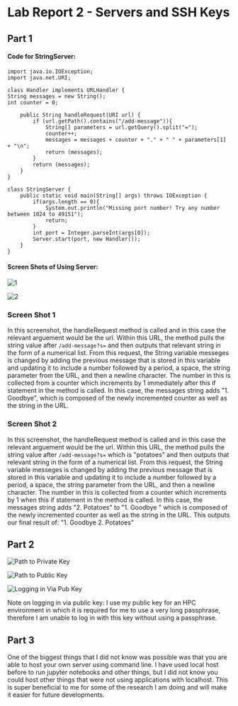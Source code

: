 
# Lab Report 2 - Servers and SSH Keys

## Part 1

#### Code for StringServer:

```
import java.io.IOException;
import java.net.URI;

class Handler implements URLHandler {
String messages = new String();
int counter = 0;

    public String handleRequest(URI url) {
        if (url.getPath().contains("/add-message")){
            String[] parameters = url.getQuery().split("=");
            counter++;
            messages = messages + counter + "." + " " + parameters[1] + "\n";
            return (messages);
        }
        return (messages);
    }
}

class StringServer {
    public static void main(String[] args) throws IOException {
        if(args.length == 0){
            System.out.println("Missing port number! Try any number between 1024 to 49151");
            return;
        }
        int port = Integer.parseInt(args[0]);
        Server.start(port, new Handler());
    }
}
```

#### Screen Shots of Using Server:

![1]("https://github.com/schroeder-sj/cse15l-lab-reports/blob/main/Screenshot%202023-10-22%20at%209.00.09%20PM.png")

![2]("https://github.com/schroeder-sj/cse15l-lab-reports/blob/main/Screenshot%202023-10-22%20at%209.00.22%20PM.png")

### Screen Shot 1
In this screenshot, the handleRequest method is called and in this case the relevant arguement would be the url. Within this URL, the 
method pulls the string value after ```/add-message?s=``` and then outputs that relevant string in the form of a numerical list. From this
request, the String variable messeges is changed by adding the previous message that is stored in this variable and updating it to include a number
followed by a period, a space, the string parameter from the URL, and then a newline character. The number in this is collected from a counter which 
increments by 1 immediately after this if statement in the method is called. In this case, the messages string adds "1. Goodbye", which is composed of the 
newly incremented counter as well as the string in the URL.

### Screen Shot 2
In this screenshot, the handleRequest method is called and in this case the relevant arguement would be the url. Within this URL, the 
method pulls the string value after ```/add-message?s=``` which is "potatoes" and then outputs that relevant string in the form of a numerical list. From this
request, the String variable messeges is changed by adding the previous message that is stored in this variable and updating it to include a number
followed by a period, a space, the string parameter from the URL, and then a newline character. The number in this is collected from a counter which 
increments by 1 when this if statement in the method is called. In this case, the messages string adds "2. Potatoes" to "1. Goodbye " which is composed of the 
newly incremented counter as well as the string in the URL. This outputs our final result of:
"1. Goodbye 
 2. Potatoes"


## Part 2

![Path to Private Key]("https://github.com/schroeder-sj/cse15l-lab-reports/blob/main/Screenshot%202023-10-22%20at%209.28.07%20PM.png")

![Path to Public Key]("https://github.com/schroeder-sj/cse15l-lab-reports/blob/main/Screenshot%202023-10-22%20at%209.27.25%20PM.png")

![Logging in Via Pub Key]("https://github.com/schroeder-sj/cse15l-lab-reports/blob/main/Screenshot%202023-10-22%20at%209.29.07%20PM.png")

Note on logging in via public key: I use my public key for an HPC environment in which it is required for me to use a very long passphrase, therefore I am unable to 
log in with this key without using a passphrase.

## Part 3
One of the biggest things that I did not know was possible was that you are able to host your own server using command line. I have used local host before to run
jupyter notebooks and other things, but I did not know you could host other things that were not using applications with localhost. This is super beneficial to me
for some of the research I am doing and will make it easier for future developments.



